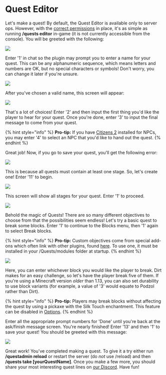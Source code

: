 # Quest Editor

Let's make a quest! By default, the Quest Editor is available only to server ops. However, with the [correct permissions](https://pikamug.gitbook.io/quests/setup/commands-and-permissions) in place, it's as simple as running **/quests editor** in-game (it is not currently accessible from the console). You will be greeted with the following:

![](https://camo.githubusercontent.com/fd0571c9f8dd71b0cdcd37522e00efd6841fb861d9c74cc0f0936b5688ba6f39/68747470733a2f2f692e696d6775722e636f6d2f35664c645170612e706e67)

Enter '1' in chat so the plugin may prompt you to enter a name for your quest. This can be any alphanumeric sequence, which means letters and numbers are OK, but no special characters or symbols! Don't worry, you can change it later if you're unsure.

![](https://camo.githubusercontent.com/031f828b6cec9066e378cc41b7e3723090c4d9b448c6960c3642378827a364b0/68747470733a2f2f692e696d6775722e636f6d2f476b566554505a2e706e67)

After you've chosen a valid name, this screen will appear:

![](https://camo.githubusercontent.com/fda7a8693ba61b3a030bccc4911a806db2346282c26833a2d3d9195be39f2641/68747470733a2f2f692e696d6775722e636f6d2f4865473977394b2e706e67)

That's a lot of choices! Enter '2' and then input the first thing you'd like the player to hear for your quest. Once you're done, enter '3' to input the final message to come from your quest.

{% hint style="info" %}
**Pro-tip:** If you have [Citizens 2](https://www.spigotmc.org/resources/citizens.13811/) installed for NPCs, you may enter '4' to select an NPC that you'd like to hand out the quest.
{% endhint %}

Great job! Now, if you go to save your quest, you'll get the following error:

![](https://camo.githubusercontent.com/99bdcd82f5754ef236c0ac1dcfb23a28dea3be3bbdd64ac7f8c9bf6adfeccd75/68747470733a2f2f692e696d6775722e636f6d2f4d4166765a6e482e706e67)

This is because all quests must contain at least one stage. So, let's create one! Enter '11' to begin.

![](https://camo.githubusercontent.com/70fd785e576145ea3c0a111f963c727053819815d8b2057385b65156d8ccee86/68747470733a2f2f692e696d6775722e636f6d2f4944694466524a2e706e67)

This screen will show all stages for your quest. Enter '1' to proceed.

![](https://camo.githubusercontent.com/9065d04debad1a0a95a37fc3baa6518478dd7d4989d3abd63773f7b8c6a385ea/68747470733a2f2f692e696d6775722e636f6d2f61556562344a512e706e67)

Behold the magic of Quests! There are so many different objectives to choose from that the possibilities seem endless! Let's try a basic quest to break some blocks. Enter '1' to continue to the Blocks menu, then '1' again to select Break blocks.

{% hint style="info" %}
**Pro-tip:** Custom objectives come from special add-ons which often link with other plugins, found [here](https://pikamug.gitbook.io/quests/casual/modules). To use one, it must be installed in your /Quests/modules folder at startup.
{% endhint %}

![](https://camo.githubusercontent.com/e30adfdd454a751bb6ac89e116223d44731c9ecb7939bbe0438de6ecbb2da2c4/68747470733a2f2f692e696d6775722e636f6d2f393267764744492e706e67)

Here, you can enter whichever block you would like the player to break. Dirt makes for an easy challenge, so let's have the player break five of them. If you're using a Minecraft version _older_ than 1.13, you can also set durability to use block variants (for example, a value of '3' would equate to Podzol rather than Dirt).

{% hint style="info" %}
**Pro-tip:** Players may break blocks without affecting the quest by using a pickaxe with the Silk Touch enchantment. This feature can be disabled in [Options](../beginner/options.md).
{% endhint %}

Enter all the appropriate prompt numbers for 'Done' until you're back at the ask/finish message screen. You're nearly finished! Enter '13' and then '1' to save your quest! You should be greeted with this message:

![](https://camo.githubusercontent.com/34cf772e5a8bed2117fbf064bf3c42c0f0b4ef34f7e0d1cb0539054367db9e6f/68747470733a2f2f692e696d6775722e636f6d2f4b5373635232582e706e67)

Great work! You've completed making a quest. To give it a try either run **/questadmin reload** or restart the server (do _not_ use /reload) and then **/quests take \[yourQuestName]**. Once you make a few more, you should share your most interesting quest lines on [our Discord](https://discordapp.com/invite/d56CQ6e). Have fun!
